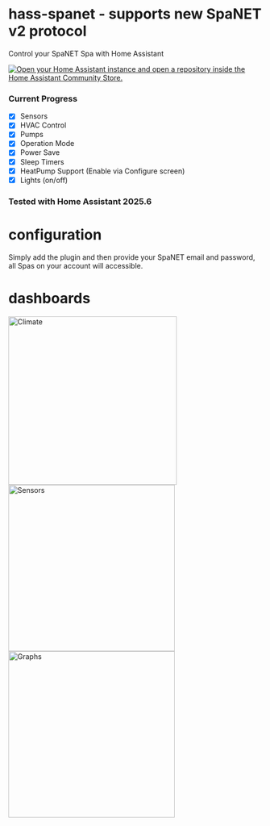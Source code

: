 # hass-spanet - supports new SpaNET v2 protocol

Control your SpaNET Spa with Home Assistant

[![Open your Home Assistant instance and open a repository inside the Home Assistant Community Store.](https://my.home-assistant.io/badges/hacs_repository.svg)](https://my.home-assistant.io/redirect/hacs_repository/?owner=lloydw&repository=hass-spanet&category=Integration)

### Current Progress

 - [x] Sensors
 - [x] HVAC Control
 - [x] Pumps
 - [x] Operation Mode
 - [x] Power Save
 - [x] Sleep Timers
 - [x] HeatPump Support (Enable via Configure screen)
 - [x] Lights (on/off)

### Tested with Home Assistant 2025.6

# configuration

Simply add the plugin and then provide your SpaNET email and password, all Spas on your account will accessible.

# dashboards
<img width="334" align="center" alt="Climate" src="https://github.com/lloydw/hass-spanet/assets/297244/f3ab03b6-e5a9-43fd-bdc5-dcf80f7e64e6">

<img width="330" align="center" alt="Sensors" src="https://github.com/lloydw/hass-spanet/assets/297244/6d907414-d23e-4880-bcbc-892d7085614e">
<img width="330" align="center" alt="Graphs" src="https://github.com/lloydw/hass-spanet/assets/297244/98c5cbf1-18e1-4696-8132-4e5604ed8c07">
